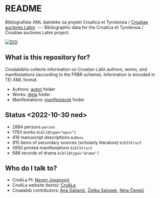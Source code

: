 # README #

Bibliografske XML datoteke za projekt Croatica et Tyrolensia / [Croatiae auctores Latini](https://croala.ffzg.unizg.hr/). --- Bibliographic data for the Croatica et Tyrolensia / Croatiae auctores Latini project.

[![DOI](https://zenodo.org/badge/559629253.svg)](https://zenodo.org/badge/latestdoi/559629253)

## What is this repository for? ##

Croalabiblio collects information on Croatian Latin authors, works, and manifestations (according to the FRBR scheme). Information is encoded in TEI XML format.

* Authors: [autori](autori) folder
* Works: [djela](djela) folder
* Manifestations: [manifestacije](manifestacije) folder

## Status <2022-10-30 ned>

* 2884 persons `person`
* 1793 works `bibl[@type="opus"]`
* 418 manuscript descriptions `msDesc`
* 915 items of secondary sources (scholarly literature) `biblStruct`
* 5950 printed manifestations `biblStruct`
* 686 records of drama `bibl[@type="drama"]`

## Who do I talk to? ##

* CroALa PI: [Neven Jovanović](https://orcid.org/0000-0002-9119-399X)
* CroALa website (texts): [CroALa](https://croala.ffzg.unizg.hr/)
* Croalabib contributors: [Ana Galjanić](https://www.bib.irb.hr/pregled/profil/23629), [Željka Salopek](https://orcid.org/0000-0003-1457-7081), [Nina Čengić](https://orcid.org/0000-0002-0438-6049)
